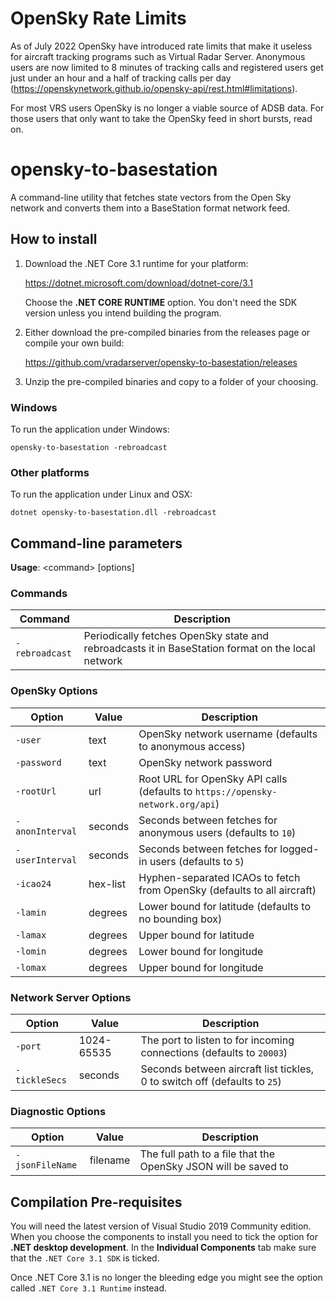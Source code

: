 # OpenSky Rate Limits

As of July 2022 OpenSky have introduced rate limits that make it useless for aircraft tracking programs
such as Virtual Radar Server. Anonymous users are now limited to 8 minutes of tracking calls and registered
users get just under an hour and a half of tracking calls per day (https://openskynetwork.github.io/opensky-api/rest.html#limitations).

For most VRS users OpenSky is no longer a viable source of ADSB data. For those users that only want to take
the OpenSky feed in short bursts, read on.

# opensky-to-basestation
A command-line utility that fetches state vectors from the Open Sky network and converts
them into a BaseStation format network feed.

## How to install

1. Download the .NET Core 3.1 runtime for your platform:

   https://dotnet.microsoft.com/download/dotnet-core/3.1

   Choose the **.NET CORE RUNTIME** option. You don't need the SDK version unless you intend building the program.

2. Either download the pre-compiled binaries from the releases page or compile your own build:

   https://github.com/vradarserver/opensky-to-basestation/releases

3. Unzip the pre-compiled binaries and copy to a folder of your choosing.

### Windows

To run the application under Windows:

```opensky-to-basestation -rebroadcast```

### Other platforms

To run the application under Linux and OSX:

```dotnet opensky-to-basestation.dll -rebroadcast```


## Command-line parameters

**Usage**: \<command> [options]

### Commands

| Command            | Description |
| -                  | -           |
| ```-rebroadcast``` | Periodically fetches OpenSky state and rebroadcasts it in BaseStation format on the local network |

### OpenSky Options
| Option              | Value    | Description |
| -                   | -        | -           |
| ```-user```         | text     | OpenSky network username (defaults to anonymous access) |
| ```-password```     | text     | OpenSky network password |
| ```-rootUrl```      | url      | Root URL for OpenSky API calls (defaults to ```https://opensky-network.org/api```) |
| ```-anonInterval``` | seconds  | Seconds between fetches for anonymous users (defaults to ```10```) |
| ```-userInterval``` | seconds  | Seconds between fetches for logged-in users (defaults to ```5```) |
| ```-icao24```       | hex-list | Hyphen-separated ICAOs to fetch from OpenSky (defaults to all aircraft) |
| ```-lamin```        | degrees  | Lower bound for latitude (defaults to no bounding box) |
| ```-lamax```        | degrees  | Upper bound for latitude |
| ```-lomin```        | degrees  | Lower bound for longitude |
| ```-lomax```        | degrees  | Upper bound for longitude |

### Network Server Options

| Option            | Value      | Description |
| -                 | -          | -           |
| ```-port```       | 1024-65535 | The port to listen to for incoming connections (defaults to ```20003```) |
| ```-tickleSecs``` | seconds    | Seconds between aircraft list tickles, 0 to switch off (defaults to ```25```) |

### Diagnostic Options
| Option              | Value    | Description |
| -                   | -        | -           |
| ```-jsonFileName``` | filename | The full path to a file that the OpenSky JSON will be saved to |

## Compilation Pre-requisites

You will need the latest version of Visual Studio 2019 Community edition. When you choose the components to install you need
to tick the option for **.NET desktop development**. In the **Individual Components** tab make sure that the
```.NET Core 3.1 SDK``` is ticked.

Once .NET Core 3.1 is no longer the bleeding edge you might see the option called ```.NET Core 3.1 Runtime``` instead.
